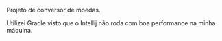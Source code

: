 Projeto de conversor de moedas.

Utilizei Gradle visto que o Intellij não roda com boa performance na minha máquina.
